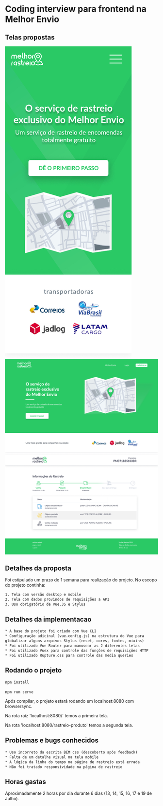 # Coding interview para frontend na Melhor Envio


## Telas propostas
![Homepage Mobile](https://github.com/AugustoYuudi/Melhor-Rastreio/blob/develop/src/assets/img/Design%20Original/Melhor%20Rastreio%20Mobile.jpg)
![Homepage Desktop](https://github.com/AugustoYuudi/Melhor-Rastreio/blob/develop/src/assets/img/Design%20Original/Melhor%20Rastreio%20Desktop%201.jpg)
![Rastreio Desktop](https://github.com/AugustoYuudi/Melhor-Rastreio/blob/develop/src/assets/img/Design%20Original/Melhor%20Rastreio%20Desktop%202.jpg)


## Detalhes da proposta

Foi estipulado um prazo de 1 semana para realização do projeto. No escopo do projeto continha:

    1. Tela com versão desktop e mobile
    2. Tela com dados provindos de requisições a API
    3. Uso obrigatório de Vue.JS e Stylus


## Detalhes da implementacao

    * A base do projeto foi criado com Vue CLI
    * Configuração adicinal (vue.config.js) na estrutura do Vue para globalizar alguns arquivos Stylus (reset, cores, fontes, mixins)
    * Foi utilizado Vue Router para manusear as 2 diferentes telas
    * Foi utilizado Vuex para controle das funções de requisições HTTP
    * Foi utilizado Rupture.css para controle das media queries


## Rodando o projeto
```
npm install

npm run serve
```

Após compilar, o projeto estará rodando em localhost:8080 com browsersync.

Na rota raíz 'localhost:8080/' temos a primeira tela.

Na rota 'localhost:8080/rastreio-produto' temos a segunda tela.


## Problemas e bugs conhecidos

    * Uso incorreto da escrita BEM css (descoberto após feedback)
    * Falta de um detalhe visual na tela mobile
    * A lógica da linha do tempo na página de rastreio está errada 
    * Não foi tratado responsividade na página de rastreio


## Horas gastas

Aproximadamente 2 horas por dia durante 6 dias (13, 14, 15, 16, 17 e 19 de Julho).